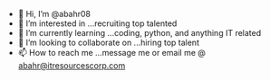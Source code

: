 - 👋 Hi, I’m @abahr08
- 👀 I’m interested in ...recruiting top talented
- 🌱 I’m currently learning ...coding, python, and anything IT related
- 💞️ I’m looking to collaborate on ...hiring top talent
- 📫 How to reach me ...message me or email me @ abahr@itresourcescorp.com

<!---
abahr08/abahr08 is a ✨ special ✨ repository because its `README.md` (this file) appears on your GitHub profile.
You can click the Preview link to take a look at your changes.
--->
